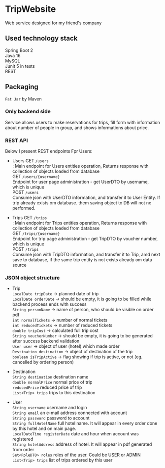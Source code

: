 # TripWebsite
Web service designed for my friend's company

## Used technology stack
Spring Boot 2<br>
Java 16<br>
MySQL<br>
Junit 5 in tests<br>
REST<br>

## Packaging
```Fat Jar``` by Maven

### Only backend side

Service allows users to make reservations for trips, fill form with information about number of people in group, and shows informations about price.

### REST API<br>
Below I present REST endpoints 
Fpr Users:
* Users
GET ```/users```<br> : Main endpoint for Users entities operation, Returns response with collection of objects loaded from database<br>
GET  ```/users/{username}```<br> Endpoint for user page administration - get UserDTO by username, which is unique<br>
POST ```/users```<br> Consume json with UserDTO information, and transfer it to User Entity. If trip already exists om database. them saving object to DB will not ne performed.

* Trips
GET ```/trips```<br> : Main endpoint for Trips entities operation, Returns response with collection of objects loaded from database<br>
GET  ```/trips/{username}```<br> Endpoint for trip page administration - get TripDTO by voucher number, which is unique<br>
POST ```/trips```<br> Consume json with TripDTO information, and transfer it to Trip, amd next save to database, if the same trip entity is not exists already om data source<br>

### JSON object structure<br>
* Trip<br>
```LocalDate tripDate``` -> planned date of trip<br>
```LocalDate orderDate``` -> should be empty, it is going to be filled while backend process ends with success<br>
```String personName``` -> name of person, who should be visible on order pdf<br>
```int normalTickets``` -> number of normal tickets<br>
```int reducedTickets``` -> number of reduced tickets<br>
```double tripCost``` -> calculated full trip cost<br>
```String voucherNumber``` -> should be empty, it is going to be generated after success backend validation<br>
```User user``` -> object of user (hotel) which made order<br>
```Destination destination``` -> object of destination of the trip<br>
```boolean isTripActive``` -> flag showing if trip is active, or not (eg. cancelled by ordering person)<br>

* Destination<br>
```String destination``` destination name<br>
```double normalPrice``` normal price of trip<br>
```reducedPrice``` reduced price of trip<br>
```List<Trip> trips``` trips to this destination<br>

* User<br>
```String username``` username and login<br>
```String email``` an e-mail address connected with account<br>
```String password``` password to account<br>
```String fullHotelName``` full hotel name. It will appear in every order done by this hotel and on main page.<br>
```LocalDateTime registerDate``` date and hour when account was registered<br>
```String hotelAddress``` address of hotel. It will appear in pdf generated from order<br>
```Set<RoleDTO> roles``` roles of the user. Could be USER or ADMIN<br>
```List<Trip> trips``` list of trips ordered by this user<br>